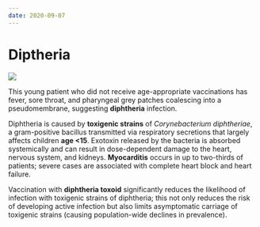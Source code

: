 ```yaml
---
date: 2020-09-07
---
```


# Diptheria

<!-- diptheria age, cause, symptoms, diagnosis, treatment, complication -->

![](https://photos.thisispiggy.com/file/wikiFiles/image-20191205161407684.png)

This young patient who did not receive  age-appropriate vaccinations has fever, sore throat, and pharyngeal grey patches coalescing into a pseudomembrane, suggesting **diphtheria** infection.

Diphtheria is caused by **toxigenic strains** of _Corynebacterium diphtheriae_, a gram-positive bacillus transmitted via respiratory secretions that largely affects children **age <15**.  Exotoxin released by the bacteria is absorbed systemically and can  result in dose-dependent damage to the heart, nervous system, and  kidneys. **Myocarditis** occurs in up to two-thirds of patients; severe cases are associated with complete heart block and heart failure.

Vaccination with **diphtheria toxoid** significantly reduces the likelihood of infection with toxigenic  strains of diphtheria; this not only reduces the risk of developing  active infection but also limits asymptomatic carriage of toxigenic  strains (causing population-wide declines in prevalence).
